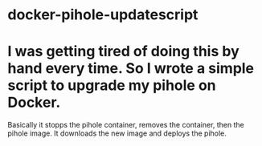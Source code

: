 # docker-pihole-updatescript

# I was getting tired of doing this by hand every time. So I wrote a simple script to upgrade my pihole on Docker.

Basically it stopps the pihole container, removes the container, then the pihole image. It downloads the new image and deploys the pihole.
